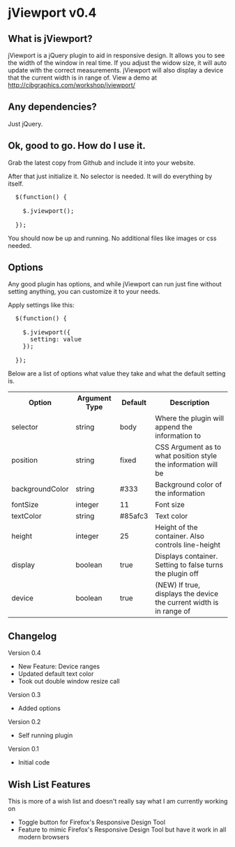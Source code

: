 # jViewport v0.4

## What is jViewport?

jViewport is a jQuery plugin to aid in responsive design. It allows you to see the width of the window in real time. If you adjust the widow size, it will auto update with the correct measurements. jViewport will also display a device that the current width is in range of. View a demo at http://cibgraphics.com/workshop/jviewport/

## Any dependencies?

Just jQuery.

## Ok, good to go. How do I use it.

Grab the latest copy from Github and include it into your website.

After that just initialize it. No selector is needed. It will do everything by itself.

<pre>
  $(function() {

    $.jviewport();

  });
</pre>

You should now be up and running. No additional files like images or css needed.

## Options

Any good plugin has options, and while jViewport can run just fine without setting anything, you can customize it to your needs.

Apply settings like this:

<pre>
  $(function() {

    $.jviewport({
      setting: value
    });

  });
</pre>

Below are a list of options what value they take and what the default setting is.

<table>
  <tr>
    <th>Option</th><th>Argument Type</th><th>Default</th><th>Description</th>
  </tr>
  <tr>
    <td>selector</td><td>string</td><td>body</td><td>Where the plugin will append the information to</td>
  </tr>
  <tr>
    <td>position</td><td>string</td><td>fixed</td><td>CSS Argument as to what position style the information will be</td>
  </tr>
  <tr>
    <td>backgroundColor</td><td>string</td><td>#333</td><td>Background color of the information</td>
  </tr>
  <tr>
    <td>fontSize</td><td>integer</td><td>11</td><td>Font size</td>
  </tr>
  <tr>
    <td>textColor</td><td>string</td><td>#85afc3</td><td>Text color</td>
  </tr>
  <tr>
    <td>height</td><td>integer</td><td>25</td><td>Height of the container. Also controls line-height</td>
  </tr>
  <tr>
    <td>display</td><td>boolean</td><td>true</td><td>Displays container. Setting to false turns the plugin off</td>
  </tr>
	<tr>
    <td>device</td><td>boolean</td><td>true</td><td>(NEW) If true, displays the device the current width is in range of</td>
  </tr>
</table>

## Changelog

Version 0.4
* New Feature: Device ranges
* Updated default text color
* Took out double window resize call

Version 0.3
* Added options

Version 0.2
* Self running plugin

Version 0.1
* Initial code

## Wish List Features

This is more of a wish list and doesn't really say what I am currently working on
* Toggle button for Firefox's Responsive Design Tool
* Feature to mimic Firefox's Responsive Design Tool but have it work in all modern browsers